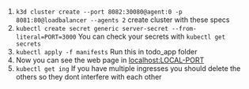 
 
1. ```k3d cluster create --port 8082:30080@agent:0 -p 8081:80@loadbalancer --agents 2``` create cluster with these specs 
2. ```kubectl create secret generic server-secret --from-literal=PORT=3000``` You can check your secrets with ```kubectl get secrets```
2. ```kubectl apply -f manifests``` Run this in todo_app folder  
5. Now you can see the web page in [localhost:LOCAL-PORT](http://localhost:8081/)
6. ```kubectl get ing``` If you have multiple ingresses you should delete the others so they dont interfere with each other


